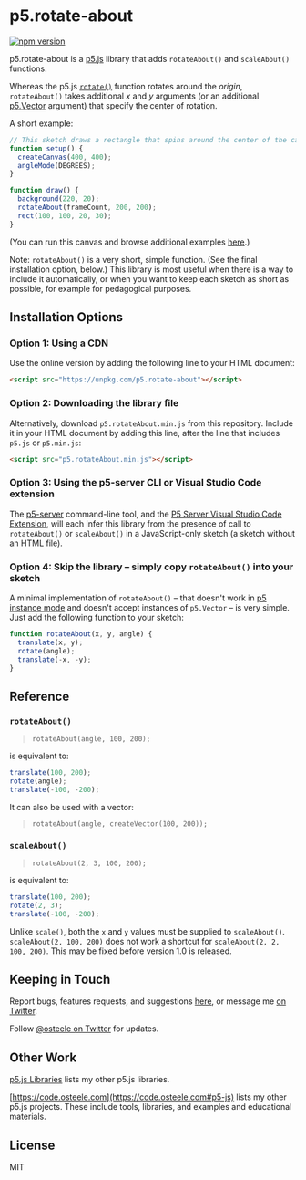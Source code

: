 # p5.rotate-about

[![npm version](https://badge.fury.io/js/p5.rotate-about.svg)](https://www.npmjs.com/package/p5.rotate-about)

p5.rotate-about is a [p5.js](https://p5js.org) library that adds `rotateAbout()`
and `scaleAbout()` functions.

Whereas the p5.js [`rotate()`](https://p5js.org/reference/#/p5/rotate)
function rotates around the _origin_, `rotateAbout()` takes additional _x_ and
_y_ arguments (or an additional
[p5.Vector](https://p5js.org/reference/#/p5.Vector) argument) that specify the
center of rotation.

A short example:

```js
// This sketch draws a rectangle that spins around the center of the canvas.
function setup() {
  createCanvas(400, 400);
  angleMode(DEGREES);
}

function draw() {
  background(220, 20);
  rotateAbout(frameCount, 200, 200);
  rect(100, 100, 20, 30);
}
```

(You can run this canvas and browse additional examples
[here](https://osteele.github.io/p5.libs/p5.rotate-about/examples/).)

Note: `rotateAbout()` is a very short, simple function. (See the final
installation option, below.) This library is most useful when there is a way to
include it automatically, or when you want to keep each sketch as short as
possible, for example for pedagogical purposes.

## Installation Options

### Option 1: Using a CDN

Use the online version by adding the following line to your HTML document:

```html
<script src="https://unpkg.com/p5.rotate-about"></script>
```

### Option 2: Downloading the library file

Alternatively, download `p5.rotateAbout.min.js` from this repository. Include it
in your HTML document by adding this line, after the line that includes `p5.js`
or `p5.min.js`:

```html
<script src="p5.rotateAbout.min.js"></script>
```

### Option 3: Using the p5-server CLI or Visual Studio Code extension

The [p5-server](https://github.com/osteele/p5-server#readme) command-line tool,
and the [P5 Server Visual Studio Code
Extension](https://marketplace.visualstudio.com/items?itemName=osteele.p5-server),
will each infer this library from the presence of call to `rotateAbout()` or
`scaleAbout()` in a JavaScript-only sketch (a sketch without an HTML file).

### Option 4: Skip the library – simply copy `rotateAbout()` into your sketch

A minimal implementation of `rotateAbout()` – that doesn't work in [p5 instance
mode](https://p5js.org/examples/instance-mode-instantiation.html) and doesn't
accept instances of `p5.Vector` – is very simple. Just add the following
function to your sketch:

```js
function rotateAbout(x, y, angle) {
  translate(x, y);
  rotate(angle);
  translate(-x, -y);
}
```

## Reference

### `rotateAbout()`

> `rotateAbout(angle, 100, 200);`

is equivalent to:

```js
translate(100, 200);
rotate(angle);
translate(-100, -200);
```

It can also be used with a vector:

> `rotateAbout(angle, createVector(100, 200));`

### `scaleAbout()`

> `rotateAbout(2, 3, 100, 200);`

is equivalent to:

```js
translate(100, 200);
rotate(2, 3);
translate(-100, -200);
```

Unlike `scale()`, both the `x` and `y` values must be supplied to
`scaleAbout()`. `scaleAbout(2, 100, 200)` does not work a shortcut for
`scaleAbout(2, 2, 100, 200)`. This may be fixed before version 1.0 is released.

<!-- footer -->

## Keeping in Touch

Report bugs, features requests, and suggestions
[here](https://github.com/osteele/p5.libs/issues), or message me [on
Twitter](https://twitter.com/osteele).

Follow [@osteele on Twitter](https://twitter.com/osteele) for updates.

## Other Work

[p5.js Libraries](https://osteele.github.io/p5.libs/) lists my other p5.js libraries.

[https://code.osteele.com](https://code.osteele.com#p5-js) lists my other p5.js
projects. These include tools, libraries, and examples and educational
materials.

## License

MIT
